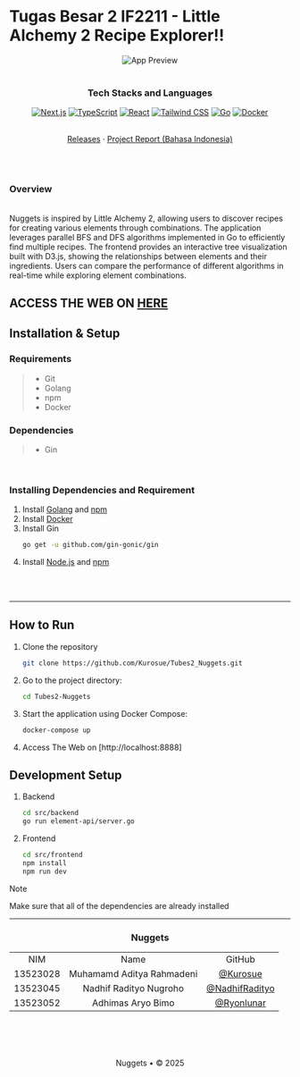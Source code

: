 # Tugas Besar 2 IF2211 - Little Alchemy 2 Recipe Explorer!!
 
<div align="center">
  <img src="https://github.com/user-attachments/assets/50b6c2d2-170c-476a-b7e2-563448c902c5" alt="App Preview" />
</div>

 <br>
 <div align="center">
   <h3 align="center">Tech Stacks and Languages</h3>
 
   <p align="center">
 
[![Next.js](https://img.shields.io/badge/Next.js-000000?style=for-the-badge&logo=next.js&logoColor=white)](https://nextjs.org/)
[![TypeScript](https://img.shields.io/badge/TypeScript-3178C6?style=for-the-badge&logo=typescript&logoColor=white)](https://www.typescriptlang.org/)
[![React](https://img.shields.io/badge/React-61DAFB?style=for-the-badge&logo=react&logoColor=black)](https://reactjs.org/)
[![Tailwind CSS](https://img.shields.io/badge/Tailwind_CSS-06B6D4?style=for-the-badge&logo=tailwind-css&logoColor=white)](https://tailwindcss.com/)
[![Go](https://img.shields.io/badge/Go-00ADD8?style=for-the-badge&logo=go&logoColor=white)](https://golang.org/)
[![Docker](https://img.shields.io/badge/Docker-2496ED?style=for-the-badge&logo=docker&logoColor=white)](https://www.docker.com/)
 
   </p>
 </div>

 <p align="center">
    <br />
    <a href="https://github.com/Kurosue/Tubes2_Nuggets/releases/">Releases</a>
    ·
    <a href="https://github.com/Kurosue/Tubes2_Nuggets/docs">Project Report (Bahasa Indonesia)</a>
</p>

 <div align="justify">  </div>
<br />
<br />

### Overview
<br />
Nuggets is inspired by Little Alchemy 2, allowing users to discover recipes for creating various elements through combinations. The application leverages parallel BFS and DFS algorithms implemented in Go to efficiently find multiple recipes. The frontend provides an interactive tree visualization built with D3.js, showing the relationships between elements and their ingredients. Users can compare the performance of different algorithms in real-time while exploring element combinations.

ACCESS THE WEB ON [HERE](https://nuggets.bwks.link/)
 ---
 
 ## Installation & Setup
 
 ### Requirements
 > - Git
 > - Golang
 > - npm
 > - Docker

### Dependencies
 > - Gin

 <br/>

 ### Installing Dependencies and Requirement

<a id="dependencies"></a>
1. Install [Golang](https://golang.org/doc/install/source) and [npm](https://docs.npmjs.com/downloading-and-installing-nodejs-and-npm)
2. Install [Docker](https://docs.docker.com/get-docker/)
3. Install Gin
   ```bash
   go get -u github.com/gin-gonic/gin
   ```
4. Install [Node.js](https://nodejs.org/en/download/) and [npm](https://docs.npmjs.com/downloading-and-installing-nodejs-and-npm)

<br>  
<br/>  


 ---
 ## How to Run
 1. Clone the repository
    ```   bash
    git clone https://github.com/Kurosue/Tubes2_Nuggets.git
    ```
 2. Go to the project directory:
    ```bash
    cd Tubes2-Nuggets
    ```
 3. Start the application using Docker Compose:
    ```bash
    docker-compose up
    ```
 4. Access The Web on [http://localhost:8888]

## Development Setup
1. Backend
    ```   bash
    cd src/backend
    go run element-api/server.go
    ```
2. Frontend
    ```   bash
    cd src/frontend
    npm install
    npm run dev
    ```
> [!Note]
> Make sure that all of the dependencies are already installed
 ---
 <!-- CONTRIBUTOR -->
 <div align="center" id="contributor">
   <strong>
     <h3> Nuggets </h3>
     <table align="center">
       <tr align="center">
         <td>NIM</td>
         <td>Name</td>
         <td>GitHub</td>
       </tr>
       <tr align="center">
         <td>13523028</td>
         <td>Muhamamd Aditya Rahmadeni</td>
         <td><a href="https://github.com/Kurosue">@Kurosue</a></td>
       </tr>
       <tr align="center">
         <td>13523045</td>
         <td>Nadhif Radityo Nugroho</td>
         <td><a href="https://github.com/NadhifRadityo">@NadhifRadityo</td>
       </tr>
       <tr align="center">
         <td>13523052</td>
         <td>Adhimas Aryo Bimo</td>
         <td><a href="https://github.com/Ryonlunar">@Ryonlunar</a></td>
       </tr>
     </table>
   </strong>
 </div>
 <br/>
 <br/>
 <br/>
 <br/>
 
 <div align="center">
Nuggets • © 2025
 </div>
